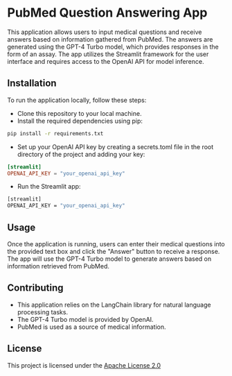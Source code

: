 # PubMed Question Answering App

This application allows users to input medical questions and receive answers based on information gathered from PubMed. The answers are generated using the GPT-4 Turbo model, which provides responses in the form of an assay.
The app utilizes the Streamlit framework for the user interface and requires access to the OpenAI API for model inference.

## Installation

To run the application locally, follow these steps:

- Clone this repository to your local machine.
- Install the required dependencies using pip:
```bash
pip install -r requirements.txt
```
- Set up your OpenAI API key by creating a secrets.toml file in the root directory of the project and adding your key:
```toml
[streamlit]
OPENAI_API_KEY = "your_openai_api_key"
```
- Run the Streamlit app:
```bash
[streamlit]
OPENAI_API_KEY = "your_openai_api_key"
```

## Usage
Once the application is running, users can enter their medical questions into the provided text box and click the "Answer" button to receive a response. The app will use the GPT-4 Turbo model to generate answers based on information retrieved from PubMed.


## Contributing

- This application relies on the LangChain library for natural language processing tasks.
- The GPT-4 Turbo model is provided by OpenAI.
- PubMed is used as a source of medical information.

## License

This project is licensed under the [Apache License 2.0](http://www.apache.org/licenses/)
